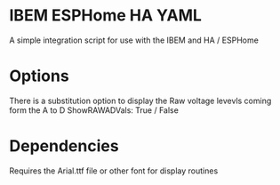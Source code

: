 # IBEM ESPHome HA YAML
A simple integration script for use with the IBEM and HA / ESPHome
# Options
There is a substitution option to display the Raw voltage levevls coming form the A to D
ShowRAWADVals: True / False

# Dependencies
Requires the Arial.ttf file or other font for display routines
